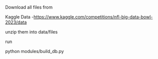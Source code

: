 Download all files from 

Kaggle Data -https://www.kaggle.com/competitions/nfl-big-data-bowl-2023/data

unzip them into data/files

run 

python modules/build_db.py
